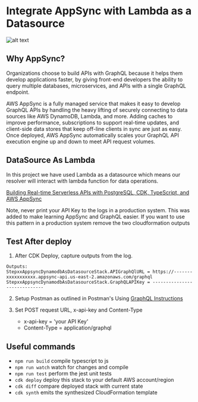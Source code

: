 # Integrate AppSync with Lambda as a Datasource

![alt text](https://github.com/panacloud-modern-global-apps/full-stack-serverless-cdk/blob/main/step03_appsync_lambda_as_datasource/img/img1.png)

## Why AppSync?
Organizations choose to build APIs with GraphQL because it helps them develop applications faster, by giving front-end developers the ability to query multiple databases, microservices, and APIs with a single GraphQL endpoint.

AWS AppSync is a fully managed service that makes it easy to develop GraphQL APIs by handling the heavy lifting of securely connecting to data sources like AWS DynamoDB, Lambda, and more. Adding caches to improve performance, subscriptions to support real-time updates, and client-side data stores that keep off-line clients in sync are just as easy. Once deployed, AWS AppSync automatically scales your GraphQL API execution engine up and down to meet API request volumes.

## DataSource As Lambda
In this project we have used Lambda as a datasource which means our resolver will interact with lambda function for data operations.


[Building Real-time Serverless APIs with PostgreSQL, CDK, TypeScript, and AWS AppSync](https://aws.amazon.com/blogs/mobile/building-real-time-serverless-apis-with-postgres-cdk-typescript-and-aws-appsync/)


Note, never print your API Key to the logs in a production system. This was added to make learning AppSync and GraphQL easier. If you want to use this pattern in a production system remove the two cloudformation outputs

## Test After deploy
1. After CDK Deploy, capture outputs from the log.
```
Outputs:
StepxxAppsyncDynamodbAsDatasourceStack.APIGraphQlURL = https://-------xxxxxxxxxxx.appsync-api.us-east-2.amazonaws.com/graphql
StepxxAppsyncDynamodbAsDatasourceStack.GraphQLAPIKey = -----------------------------
```

2. Setup Postman as outlined in Postman's Using [GraphQL Instructions](https://learning.postman.com/docs/sending-requests/supported-api-frameworks/graphql/)

3. Set POST request URL, x-api-key and Content-Type
    - x-api-key = 'your API Key'
    - Content-Type = application/graphql


## Useful commands

 * `npm run build`   compile typescript to js
 * `npm run watch`   watch for changes and compile
 * `npm run test`    perform the jest unit tests
 * `cdk deploy`      deploy this stack to your default AWS account/region
 * `cdk diff`        compare deployed stack with current state
 * `cdk synth`       emits the synthesized CloudFormation template
